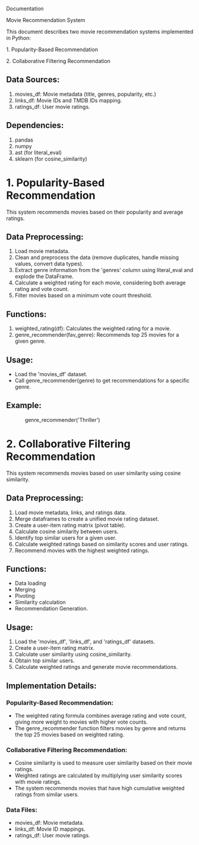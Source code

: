 Documentation

Movie Recommendation System

This document describes two movie recommendation systems implemented in Python:

1\. Popularity-Based Recommendation

2\. Collaborative Filtering Recommendation
## Data Sources:
1. movies\_df: Movie metadata (title, genres, popularity, etc.)
1. links\_df: Movie IDs and TMDB IDs mapping.
1. ratings\_df: User movie ratings.
## Dependencies:
1. pandas
1. numpy
1. ast (for literal\_eval)
1. sklearn (for cosine\_similarity)
# **1. Popularity-Based Recommendation**
This system recommends movies based on their popularity and average ratings.
## Data Preprocessing:
1. Load movie metadata.
1. Clean and preprocess the data (remove duplicates, handle missing values, convert data types).
1. Extract genre information from the 'genres' column using literal\_eval and explode the DataFrame.
1. Calculate a weighted rating for each movie, considering both average rating and vote count.
1. Filter movies based on a minimum vote count threshold.
## Functions:
1. weighted\_rating(df): Calculates the weighted rating for a movie.
1. genre\_recommender(fav\_genre): Recommends top 25 movies for a given genre.
## Usage:
- Load the 'movies\_df' dataset.
- Call genre\_recommender(genre) to get recommendations for a specific genre.
## Example:
`       `genre\_recommender('Thriller')

# **2. Collaborative Filtering Recommendation**
This system recommends movies based on user similarity using cosine similarity.
## Data Preprocessing:
1. Load movie metadata, links, and ratings data.
1. Merge dataframes to create a unified movie rating dataset.
1. Create a user-item rating matrix (pivot table).
1. Calculate cosine similarity between users.
1. Identify top similar users for a given user.
1. Calculate weighted ratings based on similarity scores and user ratings.
1. Recommend movies with the highest weighted ratings.
## Functions:
- Data loading
- Merging
- Pivoting
- Similarity calculation
- Recommendation Generation.
## Usage:
1. Load the 'movies\_df', 'links\_df', and 'ratings\_df' datasets.
1. Create a user-item rating matrix.
1. Calculate user similarity using cosine\_similarity.
1. Obtain top similar users.
1. Calculate weighted ratings and generate movie recommendations.
## Implementation Details:
### Popularity-Based Recommendation:
- The weighted rating formula combines average rating and vote count, giving more weight to movies with higher vote counts.
- The genre\_recommender function filters movies by genre and returns the top 25 movies based on weighted rating.
### Collaborative Filtering Recommendation:
- Cosine similarity is used to measure user similarity based on their movie ratings.
- Weighted ratings are calculated by multiplying user similarity scores with movie ratings.
- The system recommends movies that have high cumulative weighted ratings from similar users.
### Data Files:
- movies\_df: Movie metadata.
- links\_df: Movie ID mappings.
- ratings\_df: User movie ratings.
